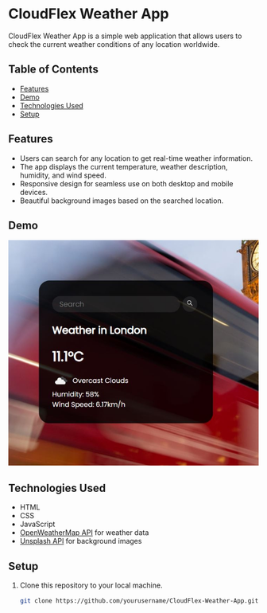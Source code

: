 # CloudFlex Weather App

CloudFlex Weather App is a simple web application that allows users to check the current weather conditions of any location worldwide.

## Table of Contents

- [Features](#features)
- [Demo](#demo)
- [Technologies Used](#technologies-used)
- [Setup](#setup)

## Features

- Users can search for any location to get real-time weather information.
- The app displays the current temperature, weather description, humidity, and wind speed.
- Responsive design for seamless use on both desktop and mobile devices.
- Beautiful background images based on the searched location.

## Demo

![CloudFlex Weather App Demo](Demo.jpg)

## Technologies Used

- HTML
- CSS
- JavaScript
- [OpenWeatherMap API](https://openweathermap.org/api) for weather data
- [Unsplash API](https://unsplash.com/developers) for background images

## Setup

1. Clone this repository to your local machine.
   ```bash
   git clone https://github.com/yourusername/CloudFlex-Weather-App.git
